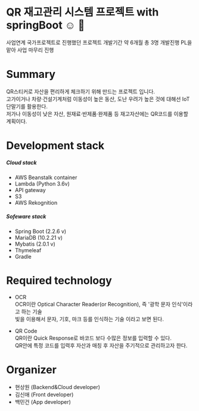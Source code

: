 # QR 재고관리 시스템 프로젝트 with springBoot  :relaxed: :baby_chick:
 사업연계 국가프로젝트로 진행했던 프로젝트
 개발기간 약 6개월 총 3명 개발진행
 PL을 맡아 사업 마무리 진행
 
# Summary
 QR스티커로 자산을 편리하게 체크하기 위해 만드는 프로젝트 입니다.  
 고가이거나 차량·건설기계처럼 이동성이 높은 동산, 도난 우려가 높은 것에 대해선 IoT 단말기를 활용한다.  
 저가나 이동성이 낮은 자산, 원재료·반제품·완제품 등 재고자산에는 QR코드를 이용할 계획이다.  

# Development stack
##### Cloud stack
- AWS Beanstalk container  
- Lambda (Python 3.6v)  
- API gateway  
- S3  
- AWS Rekognition

##### Sofeware stack
- Spring Boot (2.2.6 v)  
- MariaDB (10.2.21 v)  
- Mybatis (2.0.1 v)  
- Thymeleaf  
- Gradle

# Required technology
- OCR  
OCR이란 Optical Character Reader(or Recognition), 즉 '광학 문자 인식'이라고 하는 기술  
빛을 이용해서 문자, 기호, 마크 등를 인식하는 기술 이라고 보면 된다.

- QR Code  
QR이란 Quick Response로 바코드 보다 수많은 정보를 입력할 수 있다.  
QR안에 특정 코드를 입력후 자산과 매칭 후 자산을 주기적으로 관리하고자 한다.  

# Organizer
 - 현상원 (Backend&Cloud developer)
 - 김신애 (Front developer)
 - 백민건 (App developer)
